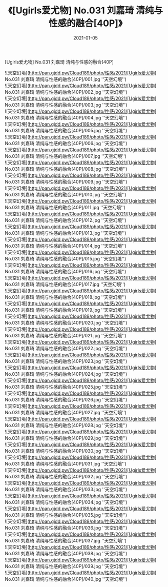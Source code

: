 ﻿---
layout: post
title:  《[Ugirls爱尤物] No.031 刘嘉琦 清纯与性感的融合[40P]》
date:   2021-01-05
img: http://pan.gjdd.pw/Cloud189/photo/性感/2021/[Ugirls爱尤物] No.031 刘嘉琦 清纯与性感的融合[40P]/000.jpg
categories: [美女, 性感, 泳衣]
---

[Ugirls爱尤物] No.031 刘嘉琦 清纯与性感的融合[40P]



![天空幻境](http://pan.gjdd.pw/Cloud189/photo/性感/2021/[Ugirls爱尤物] No.031 刘嘉琦 清纯与性感的融合[40P]/001.jpg ''天空幻境'') <br>
![天空幻境](http://pan.gjdd.pw/Cloud189/photo/性感/2021/[Ugirls爱尤物] No.031 刘嘉琦 清纯与性感的融合[40P]/002.jpg ''天空幻境'') <br>
![天空幻境](http://pan.gjdd.pw/Cloud189/photo/性感/2021/[Ugirls爱尤物] No.031 刘嘉琦 清纯与性感的融合[40P]/003.jpg ''天空幻境'') <br>
![天空幻境](http://pan.gjdd.pw/Cloud189/photo/性感/2021/[Ugirls爱尤物] No.031 刘嘉琦 清纯与性感的融合[40P]/004.jpg ''天空幻境'') <br>
![天空幻境](http://pan.gjdd.pw/Cloud189/photo/性感/2021/[Ugirls爱尤物] No.031 刘嘉琦 清纯与性感的融合[40P]/005.jpg ''天空幻境'') <br>
![天空幻境](http://pan.gjdd.pw/Cloud189/photo/性感/2021/[Ugirls爱尤物] No.031 刘嘉琦 清纯与性感的融合[40P]/006.jpg ''天空幻境'') <br>
![天空幻境](http://pan.gjdd.pw/Cloud189/photo/性感/2021/[Ugirls爱尤物] No.031 刘嘉琦 清纯与性感的融合[40P]/007.jpg ''天空幻境'') <br>
![天空幻境](http://pan.gjdd.pw/Cloud189/photo/性感/2021/[Ugirls爱尤物] No.031 刘嘉琦 清纯与性感的融合[40P]/008.jpg ''天空幻境'') <br>
![天空幻境](http://pan.gjdd.pw/Cloud189/photo/性感/2021/[Ugirls爱尤物] No.031 刘嘉琦 清纯与性感的融合[40P]/009.jpg ''天空幻境'') <br>
![天空幻境](http://pan.gjdd.pw/Cloud189/photo/性感/2021/[Ugirls爱尤物] No.031 刘嘉琦 清纯与性感的融合[40P]/010.jpg ''天空幻境'') <br>
![天空幻境](http://pan.gjdd.pw/Cloud189/photo/性感/2021/[Ugirls爱尤物] No.031 刘嘉琦 清纯与性感的融合[40P]/011.jpg ''天空幻境'') <br>
![天空幻境](http://pan.gjdd.pw/Cloud189/photo/性感/2021/[Ugirls爱尤物] No.031 刘嘉琦 清纯与性感的融合[40P]/012.jpg ''天空幻境'') <br>
![天空幻境](http://pan.gjdd.pw/Cloud189/photo/性感/2021/[Ugirls爱尤物] No.031 刘嘉琦 清纯与性感的融合[40P]/013.jpg ''天空幻境'') <br>
![天空幻境](http://pan.gjdd.pw/Cloud189/photo/性感/2021/[Ugirls爱尤物] No.031 刘嘉琦 清纯与性感的融合[40P]/014.jpg ''天空幻境'') <br>
![天空幻境](http://pan.gjdd.pw/Cloud189/photo/性感/2021/[Ugirls爱尤物] No.031 刘嘉琦 清纯与性感的融合[40P]/015.jpg ''天空幻境'') <br>
![天空幻境](http://pan.gjdd.pw/Cloud189/photo/性感/2021/[Ugirls爱尤物] No.031 刘嘉琦 清纯与性感的融合[40P]/016.jpg ''天空幻境'') <br>
![天空幻境](http://pan.gjdd.pw/Cloud189/photo/性感/2021/[Ugirls爱尤物] No.031 刘嘉琦 清纯与性感的融合[40P]/017.jpg ''天空幻境'') <br>
![天空幻境](http://pan.gjdd.pw/Cloud189/photo/性感/2021/[Ugirls爱尤物] No.031 刘嘉琦 清纯与性感的融合[40P]/018.jpg ''天空幻境'') <br>
![天空幻境](http://pan.gjdd.pw/Cloud189/photo/性感/2021/[Ugirls爱尤物] No.031 刘嘉琦 清纯与性感的融合[40P]/019.jpg ''天空幻境'') <br>
![天空幻境](http://pan.gjdd.pw/Cloud189/photo/性感/2021/[Ugirls爱尤物] No.031 刘嘉琦 清纯与性感的融合[40P]/020.jpg ''天空幻境'') <br>
![天空幻境](http://pan.gjdd.pw/Cloud189/photo/性感/2021/[Ugirls爱尤物] No.031 刘嘉琦 清纯与性感的融合[40P]/021.jpg ''天空幻境'') <br>
![天空幻境](http://pan.gjdd.pw/Cloud189/photo/性感/2021/[Ugirls爱尤物] No.031 刘嘉琦 清纯与性感的融合[40P]/022.jpg ''天空幻境'') <br>
![天空幻境](http://pan.gjdd.pw/Cloud189/photo/性感/2021/[Ugirls爱尤物] No.031 刘嘉琦 清纯与性感的融合[40P]/023.jpg ''天空幻境'') <br>
![天空幻境](http://pan.gjdd.pw/Cloud189/photo/性感/2021/[Ugirls爱尤物] No.031 刘嘉琦 清纯与性感的融合[40P]/024.jpg ''天空幻境'') <br>
![天空幻境](http://pan.gjdd.pw/Cloud189/photo/性感/2021/[Ugirls爱尤物] No.031 刘嘉琦 清纯与性感的融合[40P]/025.jpg ''天空幻境'') <br>
![天空幻境](http://pan.gjdd.pw/Cloud189/photo/性感/2021/[Ugirls爱尤物] No.031 刘嘉琦 清纯与性感的融合[40P]/026.jpg ''天空幻境'') <br>
![天空幻境](http://pan.gjdd.pw/Cloud189/photo/性感/2021/[Ugirls爱尤物] No.031 刘嘉琦 清纯与性感的融合[40P]/027.jpg ''天空幻境'') <br>
![天空幻境](http://pan.gjdd.pw/Cloud189/photo/性感/2021/[Ugirls爱尤物] No.031 刘嘉琦 清纯与性感的融合[40P]/028.jpg ''天空幻境'') <br>
![天空幻境](http://pan.gjdd.pw/Cloud189/photo/性感/2021/[Ugirls爱尤物] No.031 刘嘉琦 清纯与性感的融合[40P]/029.jpg ''天空幻境'') <br>
![天空幻境](http://pan.gjdd.pw/Cloud189/photo/性感/2021/[Ugirls爱尤物] No.031 刘嘉琦 清纯与性感的融合[40P]/030.jpg ''天空幻境'') <br>
![天空幻境](http://pan.gjdd.pw/Cloud189/photo/性感/2021/[Ugirls爱尤物] No.031 刘嘉琦 清纯与性感的融合[40P]/031.jpg ''天空幻境'') <br>
![天空幻境](http://pan.gjdd.pw/Cloud189/photo/性感/2021/[Ugirls爱尤物] No.031 刘嘉琦 清纯与性感的融合[40P]/032.jpg ''天空幻境'') <br>
![天空幻境](http://pan.gjdd.pw/Cloud189/photo/性感/2021/[Ugirls爱尤物] No.031 刘嘉琦 清纯与性感的融合[40P]/033.jpg ''天空幻境'') <br>
![天空幻境](http://pan.gjdd.pw/Cloud189/photo/性感/2021/[Ugirls爱尤物] No.031 刘嘉琦 清纯与性感的融合[40P]/034.jpg ''天空幻境'') <br>
![天空幻境](http://pan.gjdd.pw/Cloud189/photo/性感/2021/[Ugirls爱尤物] No.031 刘嘉琦 清纯与性感的融合[40P]/035.jpg ''天空幻境'') <br>
![天空幻境](http://pan.gjdd.pw/Cloud189/photo/性感/2021/[Ugirls爱尤物] No.031 刘嘉琦 清纯与性感的融合[40P]/036.jpg ''天空幻境'') <br>
![天空幻境](http://pan.gjdd.pw/Cloud189/photo/性感/2021/[Ugirls爱尤物] No.031 刘嘉琦 清纯与性感的融合[40P]/037.jpg ''天空幻境'') <br>
![天空幻境](http://pan.gjdd.pw/Cloud189/photo/性感/2021/[Ugirls爱尤物] No.031 刘嘉琦 清纯与性感的融合[40P]/038.jpg ''天空幻境'') <br>
![天空幻境](http://pan.gjdd.pw/Cloud189/photo/性感/2021/[Ugirls爱尤物] No.031 刘嘉琦 清纯与性感的融合[40P]/039.jpg ''天空幻境'') <br>
![天空幻境](http://pan.gjdd.pw/Cloud189/photo/性感/2021/[Ugirls爱尤物] No.031 刘嘉琦 清纯与性感的融合[40P]/040.jpg ''天空幻境'') <br>